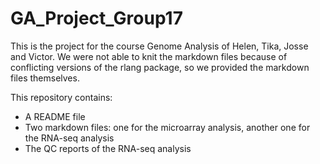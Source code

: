 # GA_Project_Group17

This is the project for the course Genome Analysis of Helen, Tika, Josse and Victor. We were not able to knit the markdown files because of conflicting versions of the rlang package, so we provided the markdown files themselves.

This repository contains:
- A README file
- Two markdown files: one for the microarray analysis, another one for the RNA-seq analysis
- The QC reports of the RNA-seq analysis
